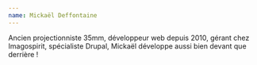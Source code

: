 ```yaml
---
name: Mickaël Deffontaine
---
```


Ancien projectionniste 35mm, développeur web depuis 2010, gérant chez Imagospirit, spécialiste Drupal, Mickaël développe aussi bien devant que derrière&nbsp;!
